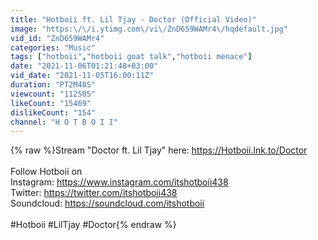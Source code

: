```yaml
---
title: "Hotboii ft. Lil Tjay - Doctor (Official Video)"
image: "https:\/\/i.ytimg.com\/vi\/ZnD659WAMr4\/hqdefault.jpg"
vid_id: "ZnD659WAMr4"
categories: "Music"
tags: ["hotboii","hotboii goat talk","hotboii menace"]
date: "2021-11-06T01:21:48+03:00"
vid_date: "2021-11-05T16:00:11Z"
duration: "PT2M48S"
viewcount: "112505"
likeCount: "15469"
dislikeCount: "154"
channel: "H O T B O I I"
---
```

{% raw %}Stream &quot;Doctor ft. Lil Tjay&quot; here: <a rel="nofollow" target="blank" href="https://Hotboii.lnk.to/Doctor">https://Hotboii.lnk.to/Doctor</a><br /><br />Follow Hotboii on <br />Instagram: <a rel="nofollow" target="blank" href="https://www.instagram.com/itshotboii438​">https://www.instagram.com/itshotboii438​</a><br />Twitter: <a rel="nofollow" target="blank" href="https://twitter.com/itshotboii438​">https://twitter.com/itshotboii438​</a><br />Soundcloud: <a rel="nofollow" target="blank" href="https://soundcloud.com/itshotboii​">https://soundcloud.com/itshotboii​</a><br /><br />#Hotboii #LilTjay #Doctor{% endraw %}
